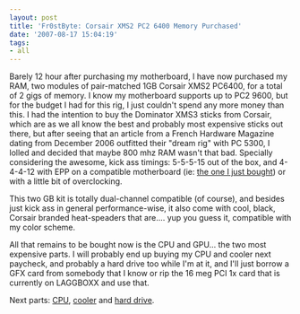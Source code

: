 ```yaml
---
layout: post
title: 'Fr0stByte: Corsair XMS2 PC2 6400 Memory Purchased'
date: '2007-08-17 15:04:19'
tags:
- all
---
```


Barely 12 hour after purchasing my motherboard, I have now purchased my RAM, two modules of pair-matched 1GB Corsair XMS2 PC6400, for a total of 2 gigs of memory. I know my motherboard supports up to PC2 9600, but for the budget I had for this rig, I just couldn't spend any more money than this. I had the intention to buy the Dominator XMS3 sticks from Corsair, which are as we all know the best and probably most expensive sticks out there, but after seeing that an article from a French Hardware Magazine dating from December 2006 outfitted their "dream rig" with PC 5300, I lolled and decided that maybe 800 mhz RAM wasn't that bad. Specially considering the awesome, kick ass timings: 5-5-5-15 out of the box, and 4-4-4-12 with EPP on a compatible motherboard (ie: <a href="http://maximerousseau.com/?p=41">the one I just bought</a>) or with a little bit of overclocking.

This two GB kit is totally dual-channel compatible (of course), and besides just kick ass in general performance-wise, it also come with cool, black, Corsair branded heat-speaders that are.... yup you guess it, compatible with my color scheme.

All that remains to be bought now is the CPU and GPU... the two most expensive parts. I will probably end up buying my CPU and cooler next paycheck, and probably a hard drive too while I'm at it, and I'll just borrow a GFX card from somebody that I know or rip the 16 meg PCI 1x card that is currently on LAGGBOXX and use that.

Next parts: <a href="http://www.tigerdirect.ca/applications/SearchTools/item-details.asp?EdpNo=2280512&amp;CatId=2397">CPU</a>, <a href="http://www.thermaltakeusa.com/product/Cooler/Retail/cl-p0257/cl-p0257.asp">cooler</a> and <a href="http://www.seagate.com/ww/v/index.jsp?locale=en-US&amp;name=Barracuda_7200.10_SATA_250.2_GB&amp;vgnextoid=a62099f4fa74c010VgnVCM100000dd04090aRCRD&amp;vgnextchannel=a32a2f290c5fb010VgnVCM100000dd04090aRCRD&amp;reqPage=Model">hard drive</a>.